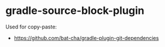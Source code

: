 # gradle-source-block-plugin

Used for copy-paste: 
- https://github.com/bat-cha/gradle-plugin-git-dependencies